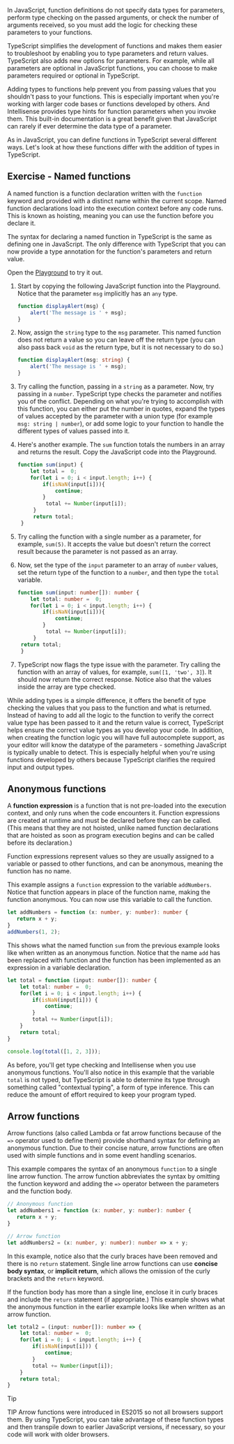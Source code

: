 In JavaScript, function definitions do not specify data types for parameters, perform type checking on the passed arguments, or check the number of arguments received, so you must add the logic for checking these parameters to your functions.

TypeScript simplifies the development of functions and makes them easier to troubleshoot by enabling you to type parameters and return values. TypeScript also adds new options for parameters. For example, while all parameters are optional in JavaScript functions, you can choose to make parameters required or optional in TypeScript.

Adding types to functions help prevent you from passing values that you shouldn't pass to your functions. This is especially important when you're working with larger code bases or functions developed by others. And Intellisense provides type hints for function parameters when you invoke them. This built-in documentation is a great benefit given that JavaScript can rarely if ever determine the data type of a parameter.

As in JavaScript, you can define functions in TypeScript several different ways. Let's look at how these functions differ with the addition of types in TypeScript.

## Exercise - Named functions

A named function is a function declaration written with the `function` keyword and provided with a distinct name within the current scope. Named function declarations load into the execution context before any code runs. This is known as hoisting, meaning you can use the function before you declare it.

The syntax for declaring a named function in TypeScript is the same as defining one in JavaScript. The only difference with TypeScript that you can now provide a type annotation for the function's parameters and return value.

Open the [Playground](https://www.typescriptlang.org/play) to try it out.

1. Start by copying the following JavaScript function into the Playground. Notice that the parameter `msg` implicitly has an `any` type.

    ```javascript
    function displayAlert(msg) {
        alert('The message is ' + msg);
    }
    ```

2. Now, assign the `string` type to the `msg` parameter. This named function does not return a value so you can leave off the return type (you can also pass back `void` as the return type, but it is not necessary to do so.)

    ```typescript
    function displayAlert(msg: string) {
        alert('The message is ' + msg);
    }
    ```

3. Try calling the function, passing in a `string` as a parameter. Now, try passing in a `number`. TypeScript type checks the parameter and notifies you of the conflict. Depending on what you're trying to accomplish with this function, you can either put the number in quotes, expand the types of values accepted by the parameter with a union type (for example `msg: string | number`), or add some logic to your function to handle the different types of values passed into it.
4. Here's another example. The `sum` function totals the numbers in an array and returns the result. Copy the JavaScript code into the Playground.

   ```javascript
   function sum(input) {
       let total =  0;
       for(let i = 0; i < input.length; i++) {
           if(isNaN(input[i])){
               continue;
           }
            total += Number(input[i]);
        }
        return total;
    }
    ```

5. Try calling the function with a single number as a parameter, for example, `sum(5)`. It accepts the value but doesn't return the correct result because the parameter is not passed as an array.
6. Now, set the type of the `input` parameter to an array of `number` values, set the return type of the function to a `number`, and then type the `total` variable.

   ```typescript
   function sum(input: number[]): number {        
       let total: number =  0;
       for(let i = 0; i < input.length; i++) {
           if(isNaN(input[i])){
               continue;
           }
            total += Number(input[i]);
        }
    return total;
    }
    ```

7. TypeScript now flags the type issue with the parameter. Try calling the function with an array of values, for example, `sum([1, 'two', 3]`). It should now return the correct response. Notice also that the values inside the array are type checked.

While adding types is a simple difference, it offers the benefit of type checking the values that you pass to the function and what is returned. Instead of having to add all the logic to the function to verify the correct value type has been passed to it and the return value is correct, TypeScript helps ensure the correct value types as you develop your code. In addition, when creating the function logic you will have full autocomplete support, as your editor will know the datatype of the parameters - something JavaScript is typically unable to detect. This is especially helpful when you're using functions developed by others because TypeScript clarifies the required input and output types.

## Anonymous functions

A **function expression** is a function that is not pre-loaded into the execution context, and only runs when the code encounters it. Function expressions are created at runtime and must be declared before they can be called. (This means that they are not hoisted, unlike named function declarations that are hoisted as soon as program execution begins and can be called before its declaration.)

Function expressions represent values so they are usually assigned to a variable or passed to other functions, and can be anonymous, meaning the function has no name.

This example assigns a `function` expression to the variable `addNumbers`. Notice that function appears in place of the function name, making the function anonymous. You can now use this variable to call the function.

```typescript
let addNumbers = function (x: number, y: number): number {
   return x + y;
}
addNumbers(1, 2);
```

This shows what the named function `sum` from the previous example looks like when written as an anonymous function. Notice that the name `add` has been replaced with function and the function has been implemented as an expression in a variable declaration.

```typescript
let total = function (input: number[]): number {
    let total: number =  0;
    for(let i = 0; i < input.length; i++) {
        if(isNaN(input[i])) {
            continue;
        }
        total += Number(input[i]);
    }
    return total;
}

console.log(total([1, 2, 3]));
```

As before, you'll get type checking and Intellisense when you use anonymous functions. You'll also notice in this example that the variable `total` is not typed, but TypeScript is able to determine its type through something called "contextual typing", a form of type inference. This can reduce the amount of effort required to keep your program typed.

## Arrow functions

Arrow functions (also called Lambda or fat arrow functions because of the `=>` operator used to define them) provide shorthand syntax for defining an anonymous function. Due to their concise nature, arrow functions are often used with simple functions and in some event handling scenarios.

This example compares the syntax of an anonymous `function` to a single line arrow function. The arrow function abbreviates the syntax by omitting the function keyword and adding the `=>` operator between the parameters and the function body.

```typescript
// Anonymous function
let addNumbers1 = function (x: number, y: number): number {
   return x + y;
}

// Arrow function
let addNumbers2 = (x: number, y: number): number => x + y;
```

In this example, notice also that the curly braces have been removed and there is no `return` statement. Single line arrow functions can use **concise body syntax**, or **implicit return**, which allows the omission of the curly brackets and the `return` keyword.

If the function body has more than a single line, enclose it in curly braces and include the `return` statement (if appropriate.) This example shows what the anonymous function in the earlier example looks like when written as an arrow function.

```typescript
let total2 = (input: number[]): number => {
    let total: number =  0;
    for(let i = 0; i < input.length; i++) {
        if(isNaN(input[i])) {
            continue;
        }
        total += Number(input[i]);
    }
    return total;
}
```

> [!TIP]
> TIP Arrow functions were introduced in ES2015 so not all browsers support them. By using TypeScript, you can take advantage of these function types and then transpile down to earlier JavaScript versions, if necessary, so your code will work with older browsers.
